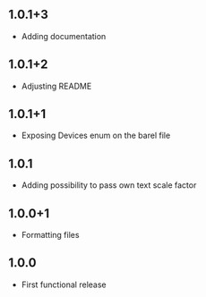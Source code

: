 ## 1.0.1+3

* Adding documentation

## 1.0.1+2

* Adjusting README

## 1.0.1+1

* Exposing Devices enum on the barel file

## 1.0.1

* Adding possibility to pass own text scale factor

## 1.0.0+1

* Formatting files

## 1.0.0

* First functional release
